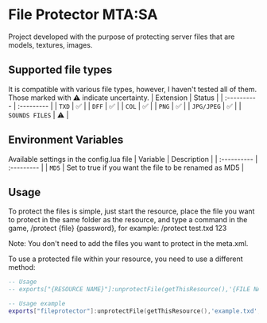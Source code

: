 
# File Protector MTA:SA

Project developed with the purpose of protecting server files that are models, textures, images.


## Supported file types
It is compatible with various file types, however, I haven't tested all of them. Those marked with ⚠️ indicate uncertainty.
| Extension   | Status  |
| :---------- | :--------- | 
| `TXD` | ✅ | 
| `DFF` | ✅ | 
| `COL` | ✅ | 
| `PNG` | ✅ | 
| `JPG/JPEG` | ✅ | 
| `SOUNDS FILES` | ⚠️ | 


## Environment Variables
Available settings in the config.lua file
| Variable   | Description  |
| :---------- | :--------- | 
| `MD5` | Set to true if you want the file to be renamed as MD5 | 

## Usage

To protect the files is simple, just start the resource, place the file you want to protect in the same folder as the resource, and type a command in the game, /protect {file} {password}, for example: /protect test.txd 123

Note: You don't need to add the files you want to protect in the meta.xml.


To use a protected file within your resource, you need to use a different method:
```lua
-- Usage
-- exports["{RESOURCE NAME}"]:unprotectFile(getThisResource(),'{FILE NAME}', '{FILE PASSWORD}')

-- Usage example
exports["fileprotector"]:unprotectFile(getThisResource(),'example.txd', '123')
```

